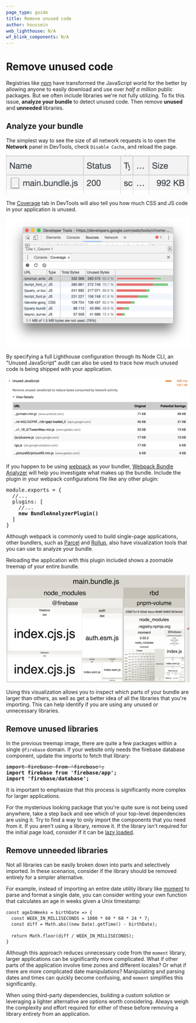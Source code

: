 ```yaml
---
page_type: guide
title: Remove unused code
author: houssein
web_lighthouse: N/A
wf_blink_components: N/A
---
```


# Remove unused code

Registries like [npm](https://docs.npmjs.com/getting-started/what-is-npm) have
transformed the JavaScript world for the better by allowing anyone to easily
download and use over _half a million_ public packages. But we often include
libraries we're not fully utilizing. To fix this issue, **analyze your bundle**
to detect unused code. Then remove **unused** and **unneeded** libraries. 

## Analyze your bundle

The simplest way to see the size of all network requests is to open the
**Network** panel in DevTools, check `Disable Cache`, and reload the page.

![Network panel](./bundle.png)

The [Coverage](https://developers.google.com/web/updates/2017/04/devtools-release-notes#coverage)
tab in DevTools will also tell you how much CSS and JS code in your application
is unused.

![Code Coverage in DevTools](./devtools-sources.png)

By specifying a full Lighthouse configuration through its Node CLI, an "Unused
JavaScript" audit can also be used to trace how much unused code is being
shipped with your application.

![Lighthouse: Unused JS Audit](./unused-js.png)

If you happen to be using [webpack](https://webpack.js.org/) as your bundler,
[Webpack Bundle Analyzer](https://github.com/webpack-contrib/webpack-bundle-analyzer)
will help you investigate what makes up the bundle. Include the plugin in your
webpack configurations file like any other plugin: 

<pre class="prettyprint">
module.exports = {
  //...
  plugins: [
    //...
    <strong>new BundleAnalyzerPlugin()</strong>
  ]
}
</pre>

Although webpack is commonly used to build single-page applications, other
bundlers, such as [Parcel](https://parceljs.org/) and
[Rollup](https://rollupjs.org/guide/en), also have visualization tools that you
can use to analyze your bundle. 

Reloading the application with this plugin included shows a zoomable treemap of
your entire bundle.

![Webpack Bundle Analyzer](./bundle-view.png)

Using this visualization allows you to inspect which parts of your bundle are
larger than others, as well as get a better idea of all the libraries that
you're importing. This can help identify if you are using any unused or
unnecessary libraries.

## Remove unused libraries

In the previous treemap image, there are quite a few packages within a single
`@firebase` domain. If your website only needs the firebase database component,
update the imports to fetch that library: 

<pre class="prettyprint">
<s>import firebase from 'firebase';</s>
<strong>import firebase from 'firebase/app';</strong>
<strong>import 'firebase/database';</strong>
</pre>

It is important to emphasize that this process is significantly more complex for
larger applications. 

For the mysterious looking package that you're quite sure is not being used
anywhere, take a step back and see which of your top-level dependencies are
using it. Try to find a way to only import the components that you need from it.
If you aren't using a library, remove it.  If the library isn't required for the
initial page load, consider if it can be [lazy loaded](/fast/reduce-javascript-payloads-with-code-splitting).

## Remove unneeded libraries

Not all libraries can be easily broken down into parts and selectively imported.
In these scenarios, consider if the library should be removed entirely for a
simpler alternative. 

For example, instead of importing an entire date utility library like
[moment](https://momentjs.com/) to parse and format a single date, you can
consider writing your own function that calculates an age in weeks given a Unix
timestamp:

```
const ageInWeeks = birthDate => {
  const WEEK_IN_MILLISECONDS = 1000 * 60 * 60 * 24 * 7;
  const diff = Math.abs((new Date).getTime() - birthDate);

  return Math.floor(diff / WEEK_IN_MILLISECONDS);
}
```

Although this approach reduces unnecessary code from the `moment` library,
larger applications can be significantly more complicated. What if other parts
of the application involve time zones and different locales? Or what if there
are more complicated date manipulations? Manipulating and parsing dates and
times can quickly become confusing, and `moment` simplifies this
significantly.

When using third-party dependencies, building a custom solution or leveraging a
lighter alternative are options worth considering.  Always weigh the complexity
and effort required for either of these before removing a library entirely from
an application.

